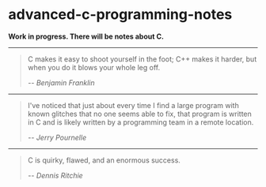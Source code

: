 # advanced-c-programming-notes
**Work in progress. There will be notes about C.**

---
> C makes it easy to shoot yourself in the foot;
> C++ makes it harder, but when you do it blows your whole leg off.
> 
> -- <cite>Benjamin Franklin</cite>
---

> I've noticed that just about every time I find a large program with known
> glitches that no one seems able to fix, that program is written in C and
> is likely written by a programming team in a remote location.
> 
> -- <cite>Jerry Pournelle</cite>

---
> C is quirky, flawed, and an enormous success.
> 
> -- <cite>Dennis Ritchie</cite>